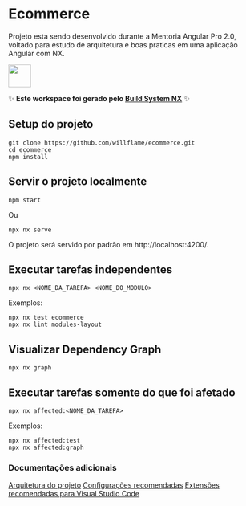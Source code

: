 # Ecommerce

Projeto esta sendo desenvolvido durante a Mentoria Angular Pro 2.0, voltado para estudo de arquitetura e boas praticas em uma aplicação Angular com NX.

<a alt="Nx logo" href="https://nx.dev" target="_blank" rel="noreferrer"><img src="https://raw.githubusercontent.com/nrwl/nx/master/images/nx-logo.png" width="45"></a>

✨ **Este workspace foi gerado pelo [Build System NX](https://nx.dev)** ✨

## Setup do projeto

```
git clone https://github.com/willflame/ecommerce.git
cd ecommerce
npm install
```

## Servir o projeto localmente

```
npm start
```

Ou

```
npx nx serve
```

O projeto será servido por padrão em http://localhost:4200/.

## Executar tarefas independentes

```
npx nx <NOME_DA_TAREFA> <NOME_DO_MODULO>
```

Exemplos:

```
npx nx test ecommerce
npx nx lint modules-layout
```

## Visualizar Dependency Graph

```
npx nx graph
```

## Executar tarefas somente do que foi afetado

```
npx nx affected:<NOME_DA_TAREFA>
```

Exemplos:

```
npx nx affected:test
npx nx affected:graph
```

### Documentações adicionais

[Arquitetura do projeto](./docs/project-architecture.md)
[Configurações recomendadas](./docs/configuratons-vscode.md)
[Extensões recomendadas para Visual Studio Code](./docs/extensions.md)
